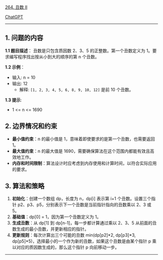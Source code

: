 [264. 丑数 II](https://leetcode.cn/problems/ugly-number-ii)

[ChatGPT](https://chat.openai.com/share/239f5442-4d9e-4aba-aaac-8041834d6aac)

---

## 1. 问题的内容
**1.1 题目描述**：
丑数是只包含质因数 2、3、5 的正整数。第一个丑数定义为 1。要求编写程序找出按从小到大的顺序的第 n 个丑数。

**1.2 示例**：
- 输入: n = 10
- 输出: 12
  - 解释: `[1, 2, 3, 4, 5, 6, 8, 9, 10, 12]` 是前 10 个丑数。

**1.3 提示**:
- 1 <= n <= 1690

## 2. 边界情况和约束
- **最小值约束**：n 的最小值是 1，意味着即使要求的是第一个丑数，也需要返回 1。
- **最大值约束**：n 的最大值是 1690，需要确保算法在这个范围内都能有效且高效地工作。
- **内存和时间限制**：算法设计时应考虑到内存使用和计算时间，以符合实际应用的要求。


## 3. 算法和策略
1. **初始化**：创建一个数组 dp，长度为 n，dp[i] 表示第 i+1 个丑数。设置三个指针 p2、p3、p5，分别表示下一个丑数是当前指针指向的丑数乘以 2、3 或 5。
2. **基础值**：dp[0] = 1，因为第一个丑数定义为 1。
3. **生成丑数**：从 dp[1] 到 dp[n-1]，每一步都计算通过乘以 2、3、5 从前面的丑数生成的最小丑数，并更新相应的指针。
4. **更新规则**：每次计算出三个可能的丑数 min(dp[p2]*2, dp[p3]*3, dp[p5]*5)，选择最小的一个作为新的丑数，如果这个丑数是由某个指针 p 乘以对应的质因数生成的，那么这个指针 p 向前移动一步。

---
